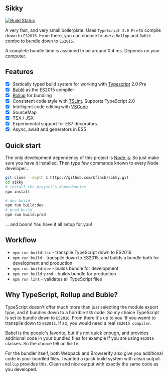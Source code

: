 ## Sikky

[![Build Status](https://travis-ci.org/Kflash/sikky.svg?branch=master)](https://travis-ci.org/Kflash/sikky)

A very fast, and very small boilerplate. Uses `TypeScript 2.0 Pre` to compile down to `ES2016`. From there, you can choose to use a `Rollup` and `Bublé` 
combo to bundle down to `ES2015`.

A complete bundle time is assumed to be around 0.4 ms. Depends on your computer.

## Features

- [x] Statically typed build system for working with [Typescript](https://www.typescriptlang.org/) 2.0 Pre
- [x] [Bublé](https://gitlab.com/Rich-Harris/buble) as the ES2015 compiler
- [x] [Rollup](http://rollupjs.org/) for bundling
- [x] Consistent code style with [TSLint](https://palantir.github.io/tslint/). Supports TypeScript 2.0 
- [x] Intelligent code editing with [VSCode](https://code.visualstudio.com/)
- [x] SourceMap
- [x] TSX / JSX
- [x] Experimental support for ES7 decorators.
- [x] Async, await and generators in ES5

## Quick start

The only development dependency of this project is [Node.js](https://nodejs.org/en/). So just make sure you have it installed. Then
type few commands known to every Node developer...

```bash
git clone --depth 1 https://github.com/kflash/sikky.git
cd sikky
# install the project's dependencies
npm install

# dev build
npm run build:dev
# prod build
npm run build:prod
```
... and boom! You have it all setup for you!

## Workflow

* `npm run build:tsc` - transpile TypeScript down to ES2016
* `npm run build` - transpile down to ES2015, and builds a bundle both for development and production
* `npm run build:dev` - builds bundle for development
* `npm run build:prod` - builds bundle for production
* `npm run lint` - validates all TypeScript files

## Why TypeScript, Rollup and Buble?

TypeScript doesn't offer much more than just  selecting the module export type, and it bundles down to a horrible `ES5` code. 
So my choice TypeScript is set to bundle down to `ES2016`. From there it's up to you 'if you wannt to transpile down to `ES2015`. 
If so, you would need a real `ES2015 compiler`.

Babel is the people's favorite, but it's not quick enough, and provides additional code in your bundled files for example if you are using `ES2016` classes. So the choice fell on `Bublé`.

For the bundler itself, both Webpack and Browserify also give you additional code in your bundled files. I wanted a quick build system with clean output. `Rollup` provides this. Clean and nice output with exactly the same code as you developed.
